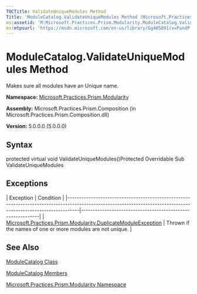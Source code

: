 ```yaml
---
TOCTitle: ValidateUniqueModules Method
Title: 'ModuleCatalog.ValidateUniqueModules Method (Microsoft.Practices.Prism.Modularity)'
ms:assetid: 'M:Microsoft.Practices.Prism.Modularity.ModuleCatalog.ValidateUniqueModules'
ms:mtpsurl: 'https://msdn.microsoft.com/en-us/library/Gg405891(v=PandP.50)'
---
```



# ModuleCatalog.ValidateUniqueModules Method

Makes sure all modules have an Unique name.

**Namespace:** [Microsoft.Practices.Prism.Modularity](https://msdn.microsoft.com/library/microsoft.practices.prism.modularity)
**Assembly:** Microsoft.Practices.Prism.Composition (in Microsoft.Practices.Prism.Composition.dll)

**Version:** 5.0.0.0 (5.0.0.0)

## Syntax

protected virtual void ValidateUniqueModules()Protected Overridable Sub ValidateUniqueModules

## Exceptions

<span id="exceptionsToggle"></span>
| Exception                                                                                                                                                       | Condition                                                  |
|-----------------------------------------------------------------------------------------------------------------------------------------------------------------|------------------------------------------------------------|
| [Microsoft.Practices.Prism.Modularity.DuplicateModuleException](https://msdn.microsoft.com/library/microsoft.practices.prism.modularity.duplicatemoduleexception) | Thrown if the names of one or more modules are not unique. |

## See Also

[ModuleCatalog Class](https://msdn.microsoft.com/library/microsoft.practices.prism.modularity.modulecatalog)

[ModuleCatalog Members](https://msdn.microsoft.com/allmembers.t:microsoft.practices.prism.modularity.modulecatalog)

[Microsoft.Practices.Prism.Modularity Namespace](https://msdn.microsoft.com/library/microsoft.practices.prism.modularity)
